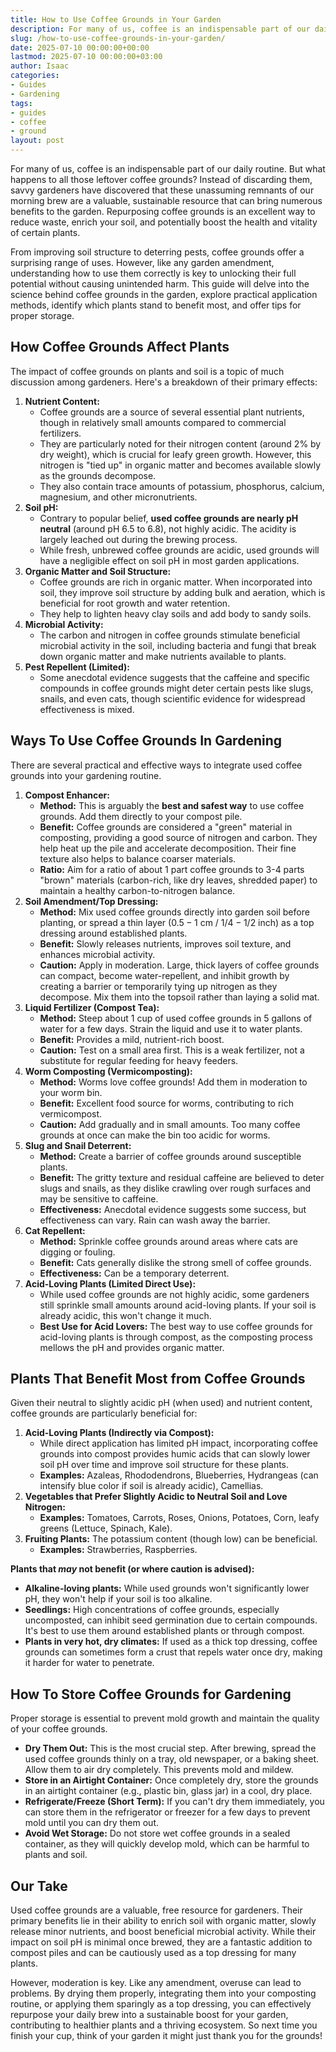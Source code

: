 ```yaml
---
title: How to Use Coffee Grounds in Your Garden
description: For many of us, coffee is an indispensable part of our daily routine. But what happens to all those leftover coffee grounds?
slug: /how-to-use-coffee-grounds-in-your-garden/
date: 2025-07-10 00:00:00+00:00
lastmod: 2025-07-10 00:00:00+03:00
author: Isaac
categories:
- Guides
- Gardening
tags:
- guides
- coffee
- ground
layout: post
---
```

For many of us, coffee is an indispensable part of our daily routine. But what happens to all those leftover coffee grounds? Instead of discarding them, savvy gardeners have discovered that these unassuming remnants of our morning brew are a valuable, sustainable resource that can bring numerous benefits to the garden. Repurposing coffee grounds is an excellent way to reduce waste, enrich your soil, and potentially boost the health and vitality of certain plants.

From improving soil structure to deterring pests, coffee grounds offer a surprising range of uses. However, like any garden amendment, understanding how to use them correctly is key to unlocking their full potential without causing unintended harm. This guide will delve into the science behind coffee grounds in the garden, explore practical application methods, identify which plants stand to benefit most, and offer tips for proper storage.

## How Coffee Grounds Affect Plants

The impact of coffee grounds on plants and soil is a topic of much discussion among gardeners. Here's a breakdown of their primary effects:

1.  **Nutrient Content:**
    * Coffee grounds are a source of several essential plant nutrients, though in relatively small amounts compared to commercial fertilizers.
    * They are particularly noted for their nitrogen content (around 2% by dry weight), which is crucial for leafy green growth. However, this nitrogen is "tied up" in organic matter and becomes available slowly as the grounds decompose.
    * They also contain trace amounts of potassium, phosphorus, calcium, magnesium, and other micronutrients.
2.  **Soil pH:**
    * Contrary to popular belief, **used coffee grounds are nearly pH neutral** (around pH 6.5 to 6.8), not highly acidic. The acidity is largely leached out during the brewing process.
    * While fresh, unbrewed coffee grounds are acidic, used grounds will have a negligible effect on soil pH in most garden applications.
3.  **Organic Matter and Soil Structure:**
    * Coffee grounds are rich in organic matter. When incorporated into soil, they improve soil structure by adding bulk and aeration, which is beneficial for root growth and water retention.
    * They help to lighten heavy clay soils and add body to sandy soils.
4.  **Microbial Activity:**
    * The carbon and nitrogen in coffee grounds stimulate beneficial microbial activity in the soil, including bacteria and fungi that break down organic matter and make nutrients available to plants.
5.  **Pest Repellent (Limited):**
    * Some anecdotal evidence suggests that the caffeine and specific compounds in coffee grounds might deter certain pests like slugs, snails, and even cats, though scientific evidence for widespread effectiveness is mixed.

## Ways To Use Coffee Grounds In Gardening

There are several practical and effective ways to integrate used coffee grounds into your gardening routine.

1.  **Compost Enhancer:**
    * **Method:** This is arguably the **best and safest way** to use coffee grounds. Add them directly to your compost pile.
    * **Benefit:** Coffee grounds are considered a "green" material in composting, providing a good source of nitrogen and carbon. They help heat up the pile and accelerate decomposition. Their fine texture also helps to balance coarser materials.
    * **Ratio:** Aim for a ratio of about 1 part coffee grounds to 3-4 parts "brown" materials (carbon-rich, like dry leaves, shredded paper) to maintain a healthy carbon-to-nitrogen balance.
2.  **Soil Amendment/Top Dressing:**
    * **Method:** Mix used coffee grounds directly into garden soil before planting, or spread a thin layer ($0.5-1$ cm / $1/4-1/2$ inch) as a top dressing around established plants.
    * **Benefit:** Slowly releases nutrients, improves soil texture, and enhances microbial activity.
    * **Caution:** Apply in moderation. Large, thick layers of coffee grounds can compact, become water-repellent, and inhibit growth by creating a barrier or temporarily tying up nitrogen as they decompose. Mix them into the topsoil rather than laying a solid mat.
3.  **Liquid Fertilizer (Compost Tea):**
    * **Method:** Steep about 1 cup of used coffee grounds in 5 gallons of water for a few days. Strain the liquid and use it to water plants.
    * **Benefit:** Provides a mild, nutrient-rich boost.
    * **Caution:** Test on a small area first. This is a weak fertilizer, not a substitute for regular feeding for heavy feeders.
4.  **Worm Composting (Vermicomposting):**
    * **Method:** Worms love coffee grounds! Add them in moderation to your worm bin.
    * **Benefit:** Excellent food source for worms, contributing to rich vermicompost.
    * **Caution:** Add gradually and in small amounts. Too many coffee grounds at once can make the bin too acidic for worms.
5.  **Slug and Snail Deterrent:**
    * **Method:** Create a barrier of coffee grounds around susceptible plants.
    * **Benefit:** The gritty texture and residual caffeine are believed to deter slugs and snails, as they dislike crawling over rough surfaces and may be sensitive to caffeine.
    * **Effectiveness:** Anecdotal evidence suggests some success, but effectiveness can vary. Rain can wash away the barrier.
6.  **Cat Repellent:**
    * **Method:** Sprinkle coffee grounds around areas where cats are digging or fouling.
    * **Benefit:** Cats generally dislike the strong smell of coffee grounds.
    * **Effectiveness:** Can be a temporary deterrent.
7.  **Acid-Loving Plants (Limited Direct Use):**
    * While used coffee grounds are not highly acidic, some gardeners still sprinkle small amounts around acid-loving plants. If your soil is already acidic, this won't change it much.
    * **Best Use for Acid Lovers:** The best way to use coffee grounds for acid-loving plants is through compost, as the composting process mellows the pH and provides organic matter.

## Plants That Benefit Most from Coffee Grounds

Given their neutral to slightly acidic pH (when used) and nutrient content, coffee grounds are particularly beneficial for:

1.  **Acid-Loving Plants (Indirectly via Compost):**
    * While direct application has limited pH impact, incorporating coffee grounds into compost provides humic acids that can slowly lower soil pH over time and improve soil structure for these plants.
    * **Examples:** Azaleas, Rhododendrons, Blueberries, Hydrangeas (can intensify blue color if soil is already acidic), Camellias.
2.  **Vegetables that Prefer Slightly Acidic to Neutral Soil and Love Nitrogen:**
    * **Examples:** Tomatoes, Carrots, Roses, Onions, Potatoes, Corn, leafy greens (Lettuce, Spinach, Kale).
3.  **Fruiting Plants:** The potassium content (though low) can be beneficial.
    * **Examples:** Strawberries, Raspberries.

**Plants that *may* not benefit (or where caution is advised):**

* **Alkaline-loving plants:** While used grounds won't significantly lower pH, they won't help if your soil is too alkaline.
* **Seedlings:** High concentrations of coffee grounds, especially uncomposted, can inhibit seed germination due to certain compounds. It's best to use them around established plants or through compost.
* **Plants in very hot, dry climates:** If used as a thick top dressing, coffee grounds can sometimes form a crust that repels water once dry, making it harder for water to penetrate.

## How To Store Coffee Grounds for Gardening

Proper storage is essential to prevent mold growth and maintain the quality of your coffee grounds.

* **Dry Them Out:** This is the most crucial step. After brewing, spread the used coffee grounds thinly on a tray, old newspaper, or a baking sheet. Allow them to air dry completely. This prevents mold and mildew.
* **Store in an Airtight Container:** Once completely dry, store the grounds in an airtight container (e.g., plastic bin, glass jar) in a cool, dry place.
* **Refrigerate/Freeze (Short Term):** If you can't dry them immediately, you can store them in the refrigerator or freezer for a few days to prevent mold until you can dry them out.
* **Avoid Wet Storage:** Do not store wet coffee grounds in a sealed container, as they will quickly develop mold, which can be harmful to plants and soil.

## Our Take

Used coffee grounds are a valuable, free resource for gardeners. Their primary benefits lie in their ability to enrich soil with organic matter, slowly release minor nutrients, and boost beneficial microbial activity. While their impact on soil pH is minimal once brewed, they are a fantastic addition to compost piles and can be cautiously used as a top dressing for many plants.

However, moderation is key. Like any amendment, overuse can lead to problems. By drying them properly, integrating them into your composting routine, or applying them sparingly as a top dressing, you can effectively repurpose your daily brew into a sustainable boost for your garden, contributing to healthier plants and a thriving ecosystem. So next time you finish your cup, think of your garden  it might just thank you for the grounds!
